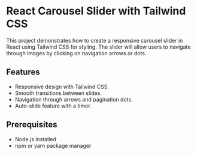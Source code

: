 
# React Carousel Slider with Tailwind CSS

This project demonstrates how to create a responsive carousel slider in React using Tailwind CSS for styling. The slider will allow users to navigate through images by clicking on navigation arrows or dots.

## Features
- Responsive design with Tailwind CSS.
- Smooth transitions between slides.
- Navigation through arrows and pagination dots.
- Auto-slide feature with a timer.

## Prerequisites
- Node.js installed
- npm or yarn package manager



